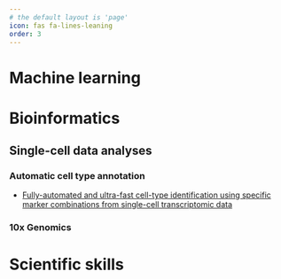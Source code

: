 ```yaml
---
# the default layout is 'page'
icon: fas fa-lines-leaning
order: 3
---
```


# Machine learning


# Bioinformatics

## Single-cell data analyses

### Automatic cell type annotation

- [Fully-automated and ultra-fast cell-type identification using specific marker combinations from single-cell transcriptomic data](https://www.nature.com/articles/s41467-022-28803-w#citeas)

### 10x Genomics

# Scientific skills
